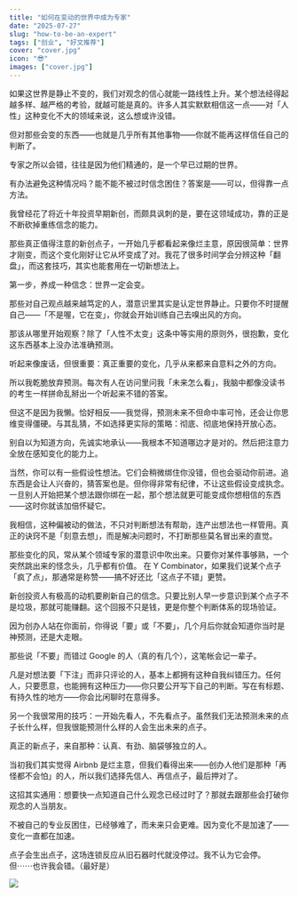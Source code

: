 ```yaml
---
title: "如何在变动的世界中成为专家"
date: "2025-07-27"
slug: "how-to-be-an-expert"
tags: ["创业", "好文推荐"]
cover: "cover.jpg"
icon: "😎"
images: ["cover.jpg"]
---
```

如果这世界是静止不变的，我们对观念的信心就能一路线性上升。某个想法经得起越多样、越严格的考验，就越可能是真的。许多人其实默默相信这一点——对「人性」这种变化不大的领域来说，这么想或许没错。



但对那些会变的东西——也就是几乎所有其他事物——你就不能再这样信任自己的判断了。



专家之所以会错，往往是因为他们精通的，是一个早已过期的世界。



有办法避免这种情况吗？能不能不被过时信念困住？答案是——可以，但得靠一点方法。



我曾经花了将近十年投资早期新创，而颇具讽刺的是，要在这领域成功，靠的正是不断砍掉重练信念的能力。



那些真正值得注意的新创点子，一开始几乎都看起来像烂主意，原因很简单：世界才刚变，而这个变化刚好让它从坏变成了对。我花了很多时间学会分辨这种「翻盘」，而这套技巧，其实也能套用在一切新想法上。



第一步，养成一种信念：世界一定会变。



那些对自己观点越来越笃定的人，潜意识里其实是认定世界静止。只要你不时提醒自己——「不是喔，它在变」，你就会开始训练自己去嗅出风的方向。



那该从哪里开始观察？除了「人性不太变」这条中等实用的原则外，很抱歉，变化这东西基本上没办法准确预测。



听起来像废话，但很重要：真正重要的变化，几乎从来都来自意料之外的方向。



所以我乾脆放弃预测。每次有人在访问里问我「未来怎么看」，我脑中都像没读书的考生一样拼命乱掰出一个听起来不错的答案。



但这不是因为我懒。恰好相反——我觉得，预测未来不但命中率可怜，还会让你思维变得僵硬。与其乱猜，不如选择更实际的策略：彻底、彻底地保持开放心态。



别自以为知道方向，先诚实地承认——我根本不知道哪边才是对的。然后把注意力全放在感知变化的能力上。



当然，你可以有一些假设性想法。它们会稍微绑住你没错，但也会驱动你前进。追东西是会让人兴奋的，猜答案也是。但你得非常有纪律，不让这些假设变成执念。
一旦别人开始把某个想法跟你绑在一起，那个想法就更可能变成你想相信的东西——这时你就该加倍怀疑它。



我相信，这种偏被动的做法，不只对判断想法有帮助，连产出想法也一样管用。真正的诀窍不是「刻意去想」，而是解决问题时，不打断那些莫名冒出来的直觉。



那些变化的风，常从某个领域专家的潜意识中吹出来。只要你对某件事够熟，一个突然跳出来的怪念头，几乎都有价值。
在 Y Combinator，如果我们说某个点子「疯了点」，那通常是称赞——搞不好还比「这点子不错」更赞。



新创投资人有极高的动机要刷新自己的信念。只要比别人早一步意识到某个点子不是垃圾，那就可能赚翻。这个回报不只是钱，更是你整个判断体系的现场验证。



因为创办人站在你面前，你得说「要」或「不要」，几个月后你就会知道你当时是神预测，还是大走眼。



那些说「不要」而错过 Google 的人（真的有几个），这笔帐会记一辈子。



凡是对想法要「下注」而非只评论的人，基本上都拥有这种自我纠错压力。任何人，只要愿意，也能拥有这种压力——你只要公开写下自己的判断。写在有标题、有持久性的地方——你会比闲聊时在意得多。



另一个我很常用的技巧：一开始先看人，不先看点子。虽然我们无法预测未来的点子长什么样，但我很能预测什么样的人会生出未来的点子。



真正的新点子，来自那种：认真、有劲、脑袋够独立的人。



当初我们其实觉得 Airbnb 是烂主意，但我们看得出来——创办人他们是那种「再怪都不会怕」的人，所以我们选择先信人、再信点子，最后押对了。



这招其实通用：想要快一点知道自己什么观念已经过时了？那就去跟那些会打破你观念的人当朋友。



不被自己的专业反困住，已经够难了，而未来只会更难。因为变化不是加速了——变化一直都在加速。



点子会生出点子，这场连锁反应从旧石器时代就没停过。我不认为它会停。
但⋯⋯也许我会错。（最好是）




![](https://prod-files-secure.s3.us-west-2.amazonaws.com/112d0858-5090-4d34-a606-b75eb8d65fd2/46476355-9cf3-4e99-9b7a-3531bc426380/1000202064.png?X-Amz-Algorithm=AWS4-HMAC-SHA256&X-Amz-Content-Sha256=UNSIGNED-PAYLOAD&X-Amz-Credential=ASIAZI2LB4666CV4IMD7%2F20251027%2Fus-west-2%2Fs3%2Faws4_request&X-Amz-Date=20251027T182018Z&X-Amz-Expires=3600&X-Amz-Security-Token=IQoJb3JpZ2luX2VjEPH%2F%2F%2F%2F%2F%2F%2F%2F%2F%2FwEaCXVzLXdlc3QtMiJIMEYCIQCTn6HtOpc5iVVJuhUbTemHXouf3rGxkWlTG4BDoM93LAIhAPGhYF8xaU6%2Fruj%2FZB%2BXhiE%2BuIGIcmsWOqf9l9I09yuzKogECKr%2F%2F%2F%2F%2F%2F%2F%2F%2F%2FwEQABoMNjM3NDIzMTgzODA1IgyrlA0wre86SUyEI8Qq3AOO1c%2F8v48smPbVEjjLTEN9t8%2FG2Onk%2Br7osAqe68ILmkhkvewimV7s9T2pNECwjpRp4D%2BGfCXhaskDeg4vIcS3lncKIpgrId7ayI7sSgOzoTx6nuEZ6uL8YP6a23uHbg%2FaOGXE%2FNr9sBaSSqciSOooBL4z79tS%2BjSDzb%2FtTumFCaeUZh5xCLhtOTQ%2FoEawVb4WbxdJCYsg8oUsIaGRNBIZCodSSAx%2FOUL2kgGcW3MbQbpbIYBsHTX2eic%2FGOsh7Siwk7o4krR55%2BQkuv4bUyhME4bFo0JK10ldgjPwFJgisGCu5qE%2Btu9w%2BHTXwJM1iokl71JHdBfUutDuVIHm4GmkKqylxmbJgp1mlKtKYXkR4%2B3JcBSAgbHEY%2FmelU%2ByjKGOfc%2FJWjbTXbtuTL66ulj4pYMmWghCTQheK%2BT3Ac90ULBwlVkBd%2FlkVOzRP1So9a1aIxGwDQkJWl66im8g%2Fa8ZCS9MESPJjk37%2BZweuNQv0SQWgUue2463AEbkLQSLwaezTl7QeHxiwwcmRJo2SmYbjIbfy%2BdmTpvXLEStyibojvBaWD1eKAtM7h1BFonYf4ObnCvZqml%2Blkr8%2F%2Fq4FWoRghUWNWkhXYVYTcQDpmj1kiERV%2B6mIdq4dMM%2B9TCjzP7HBjqkAZtg5byt4ntc6uC6cjv%2FWP0OEgixCCRcJZJPORcaQOfNy%2BRq89Phxh%2FJRGFlVPr8OEYM2YN73HfSrfKpWr6pTfr6DNZMccYzEYPm81kLeq3svvXBvG1iYR7cIqhkyk83dfceT5DElBaNe9zCNARY0ZX2J5FwO1m3urGoSnSyLxtF6j5YYy37sYO4nUxlgPG93XDZfzMusdNUDneWX9D4FJlmffFw&X-Amz-Signature=2052a10719ddcd5d507d19fbac20a75be51bdbcb71437ce7e5d81f24b20a4cc4&X-Amz-SignedHeaders=host&x-amz-checksum-mode=ENABLED&x-id=GetObject)


